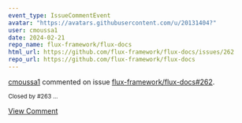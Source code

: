 ```yaml
---
event_type: IssueCommentEvent
avatar: "https://avatars.githubusercontent.com/u/20131404?"
user: cmoussa1
date: 2024-02-21
repo_name: flux-framework/flux-docs
html_url: https://github.com/flux-framework/flux-docs/issues/262
repo_url: https://github.com/flux-framework/flux-docs
---
```


<a href='https://github.com/cmoussa1' target='_blank'>cmoussa1</a> commented on issue <a href='https://github.com/flux-framework/flux-docs/issues/262' target='_blank'>flux-framework/flux-docs#262</a>.

<small>Closed by #263 ...</small>

<a href='https://github.com/flux-framework/flux-docs/issues/262' target='_blank'>View Comment</a>